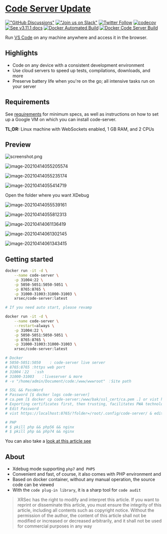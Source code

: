 # [Code Server Update](https://blog.zygd.site/Code%20Server%20Update.html)

[!["GitHub Discussions"](https://img.shields.io/badge/%20GitHub-%20Discussions-gray.svg?longCache=true&logo=github&colorB=purple)](https://github.com/cdr/code-server/discussions) [!["Join us on Slack"](https://img.shields.io/badge/join-us%20on%20slack-gray.svg?longCache=true&logo=slack&colorB=brightgreen)](https://cdr.co/join-community) [![Twitter Follow](https://img.shields.io/twitter/follow/CoderHQ?label=%40CoderHQ&style=social)](https://twitter.com/coderhq) [![codecov](https://codecov.io/gh/cdr/code-server/branch/main/graph/badge.svg?token=5iM9farjnC)](https://codecov.io/gh/cdr/code-server) [![See v3.11.1 docs](https://img.shields.io/static/v1?label=Docs&message=see%20v3.11.1%20&color=blue)](https://github.com/cdr/code-server/tree/v3.11.1/docs) [![Docker Automated Build](https://img.shields.io/docker/automated/xrsec/code-server?label=Build&logo=docker&style=flat-square)](https://hub.docker.com/r/xrsec/code-server) [![Docker Code Server Build](https://github.com/XRSec/Code-Server-Update/actions/workflows/Docker_Code_Server.yml/badge.svg)](https://github.com/XRSec/Code-Server-Update/actions/workflows/Docker_Code_Server.yml)

Run [VS Code](https://github.com/Microsoft/vscode) on any machine anywhere and access it in the browser.

## Highlights

- Code on any device with a consistent development environment
- Use cloud servers to speed up tests, compilations, downloads, and more
- Preserve battery life when you're on the go; all intensive tasks run on your server

## Requirements

See [requirements](https://github.com/cdr/code-server/blob/v3.11.1/docs/requirements.md) for minimum specs, as well as instructions on how to set up a Google VM on which you can install code-server.

**TL;DR:** Linux machine with WebSockets enabled, 1 GB RAM, and 2 CPUs


## Preview

![screenshot.png](https://cdn.jsdelivr.net/gh/cdr/code-server@master/docs/assets/screenshot.png)

![image-20210414055205574](https://rmt.ladydaily.com/fetch/ZYGG/storage/20210429025318419611.png)

![image-20210414055235174](https://rmt.ladydaily.com/fetch/ZYGG/storage/20210429025328484604.png)

![image-20210414055414719](https://rmt.ladydaily.com/fetch/ZYGG/storage/20210429025337591529.png)

Open the folder where you want XDebug

![image-20210414055539161](https://rmt.ladydaily.com/fetch/ZYGG/storage/20210429025400286705.png)

![image-20210414055812313](https://rmt.ladydaily.com/fetch/ZYGG/storage/20210429025411261774.png)

![image-20210414061136419](https://rmt.ladydaily.com/fetch/ZYGG/storage/20210429025430379273.png)

![image-20210414061302145](https://rmt.ladydaily.com/fetch/ZYGG/storage/20210429025437679754.png)

![image-20210414061343415](https://rmt.ladydaily.com/fetch/ZYGG/storage/20210429025447226680.png)

## Getting started

```bash
docker run -it -d \
	--name code-server \
	-p 31004:22 \
	-p 5050-5051:5050-5051 \
	-p 8765:8765 \
	-p 31000-31003:31000-31003 \
	xrsec/code-server:latest

# If you need auto start, please revamp

docker run -it -d \
	--name code-server \
	--restart=always \
	-p 31004:22 \
	-p 5050-5051:5050-5051 \
	-p 8765:8765 \
	-p 31000-31003:31000-31003 \
	xrsec/code-server:latest

# Docker
# 5050-5051:5050 	: code-server live server
# 8765:8765	:https web port
# 31004：22	：ssh
# 31000-31003	：liveserver & more
# -v "/home/admin/Document/code:/www/wwwroot" ：Site path

# SSL && PassWord
# Password [$ docker logs code-server]
# ca.pem [$ docker cp code-server:/www/bak/ssl_cert/ca.pem .] or vist https://localhost:8765/?folder=/www/bak/ssl_cert to download ca.pem
# Exporting certificates first, then trusting, facilitates PWA technology implementation
# Edit Password
# vist https://localhost:8765/?folder=/root/.config/code-server/ & edit config.yaml then [$ docker restart code-server ]

# PHP
# $ pkill php && php56 && nginx
# $ pkill php && php74 && nginx
```

You can also take a [look at this article see](https://blog.zygd.site/Online%20Config%20VS%20Code.html)

## About

- Xdebug mode supporting `php7` and` PHP5`
- Convenient and fast, of course, it also comes with PHP environment and
- Based on docker container, without any manual operation, the source code can be viewed
- With the `code plug-in library`,  it is a sharp tool for `code audit`


> XRSec has the right to modify and interpret this article. If you want to reprint or disseminate this article, you must ensure the integrity of this article, including all contents such as copyright notice. Without the permission of the author, the content of this article shall not be modified or increased or decreased arbitrarily, and it shall not be used for commercial purposes in any way
